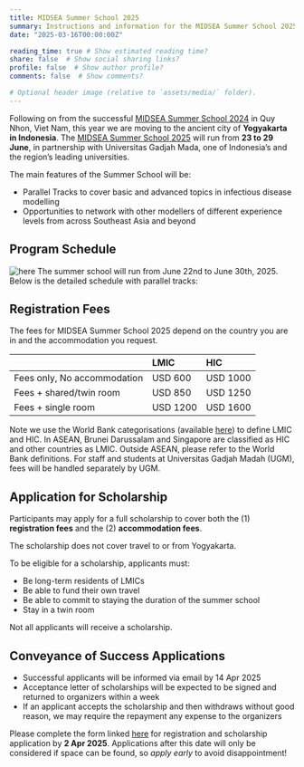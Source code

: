 ```yaml
---
title: MIDSEA Summer School 2025
summary: Instructions and information for the MIDSEA Summer School 2025.
date: "2025-03-16T00:00:00Z"

reading_time: true # Show estimated reading time?
share: false  # Show social sharing links?
profile: false  # Show author profile?
comments: false  # Show comments?

# Optional header image (relative to `assets/media/` folder).
---
```


Following on from the successful [MIDSEA Summer School 2024](/summer-school/2024) in Quy Nhon, Viet Nam, this year we are moving to the ancient city of **Yogyakarta in Indonesia**. The [MIDSEA Summer School 2025](/summer-school/2025) will run from **23 to 29 June**, in partnership with Universitas Gadjah Mada, one of Indonesia’s and the region’s leading universities.

The main features of the Summer School will be:
- Parallel Tracks to cover basic and advanced topics in infectious disease modelling
- Opportunities to network with other modellers of different experience levels from across Southeast Asia and beyond 

## Program Schedule
![here](ps-2025.jpeg "Summer School 2025 program schedule.")
The summer school will run from June 22nd to June 30th, 2025. Below is the detailed schedule with parallel tracks:

<!-- | Day | Date | Session | Track 1 | Track 2 | Track 3 | Track 4 | Track 5 |
|:---:|:---:|:---:|:---|:---|:---|:---|:---|
| 0 | Sun 22nd | PM | | | Arrival | | |
| 1 | Mon 23rd | AM | | | Opening | | |
| | | PM | Modelling 101 | Simulation | Inference | AI | Specialised topics |
| 2 | Tue 24th | AM | Modelling 101 | Simulation | Inference | AI | Specialised topics |
| | | PM | | | Plenary workshops | | |
| 3 | Wed 25th | | | | Excursion | | |
| 4 | Thu 26th | AM | Modelling 101 | Simulation | Inference | AI | Specialised topics |
| | | PM | | | Plenary workshops | | |
| 5 | Fri 27th | AM | Modelling 101 | Simulation | Inference | AI | Specialised topics |
| | | PM | | | Plenary workshops | | |
| 6 | Sat 28th | AM | Modelling 101 | Simulation | Inference | AI | Specialised topics |
| | | PM | | | Student directed learning | | |
| 7 | Sun 29th | AM | | | Conference | | |
| | | PM | | | Conference | | |
| 8 | Mon 30th | AM | | | Departure | | | -->

## Registration Fees
The fees for MIDSEA Summer School 2025 depend on the country you are in and the accommodation you request.

|| LMIC | HIC |
|:---|:---|:---|
|Fees only, No accommodation | USD 600 | USD 1000|
| Fees + shared/twin room| USD 850 | USD 1250 |
| Fees + single room| USD 1200 | USD 1600|

Note we use the World Bank categorisations (available [here](https://datahelpdesk.worldbank.org/knowledgebase/articles/906519-world-bank-country-and-lending-groups)) to define LMIC and HIC. In ASEAN, Brunei Darussalam and Singapore are classified as HIC and other countries as LMIC. Outside ASEAN, please refer to the World Bank definitions. For staff and students at Universitas Gadjah Madah (UGM), fees will be handled separately by UGM.

## Application for Scholarship
Participants may apply for a full scholarship to cover both the (1) **registration fees** and the (2) **accommodation fees**.

The scholarship does not cover travel to or from Yogyakarta.

To be eligible for a scholarship, applicants must:
- Be long-term residents of LMICs
- Be able to fund their own travel 
- Be able to commit to staying the duration of the summer school
- Stay in a twin room
  
Not all applicants will receive a scholarship.

## Conveyance of Success Applications

- Successful applicants will be informed via email by 14 Apr 2025
- Acceptance letter of scholarships will be expected to be signed and returned to organizers within a week
- If an applicant accepts the scholarship and then withdraws without good reason, we may require the repayment any expense to the organizers

Please complete the form linked [here](https://nus.syd1.qualtrics.com/jfe/form/SV_5ph6UjhMcFgoQey) for registration and scholarship application by **2 Apr 2025**. Applications after this date will only be considered if space can be found, so *apply early* to avoid disappointment!
